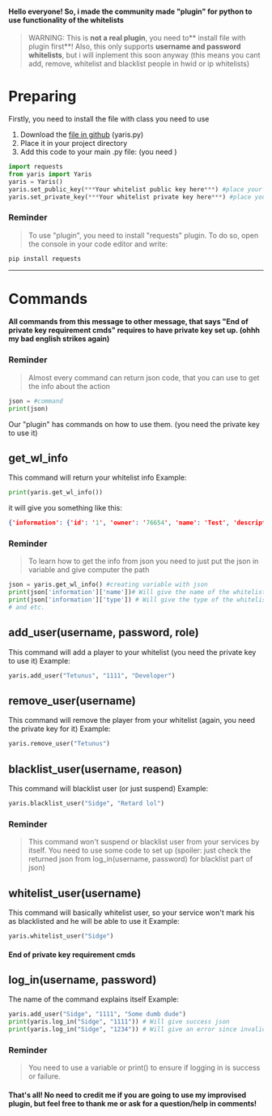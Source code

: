 #### Hello everyone! So, i made the community made "plugin" for python to use functionality of the whitelists
> WARNING: This is **not a real plugin**, you need to** install file with plugin first**!
    Also, this only supports **username and password whitelists**, but i will inplement this soon anyway (this means you cant add, remove, whitelist and blacklist people in hwid or ip whitelists)
# Preparing
Firstly, you need to install the file with class you need to use
1. Download the [file in github](https://github.com/alexbomb6666/yaris-example) (yaris.py)
2. Place it in your project directory
3. Add this code to your main .py file: (you need )
```python
import requests
from yaris import Yaris
yaris = Yaris()
yaris.set_public_key(***Your whitelist public key here***) #place your public whitelist key here
yaris.set_private_key(***Your whitelist private key here***) #place your private key here
```
### Reminder
>To use "plugin", you need to install "requests" plugin. To do so, open the console in your code editor and write:
```bash
pip install requests
```
***
# Commands
#### All commands from this message to other message, that says "End of private key requirement cmds" requires to have private key set up. (ohhh my bad english strikes again)
### Reminder
>Almost every command can return json code, that you can use to get the info about the action
```python
json = #command
print(json)
```


Our "plugin" has commands on how to use them. (you need the private key to use it)

## get_wl_info
This command will return your whitelist info 
Example:
```python
print(yaris.get_wl_info())
```
it will give you something like this:
```json
{'information': {'id': '1', 'owner': '76654', 'name': 'Test', 'description': 'yes', 'type': 'Username + Password'}}
```

### Reminder
>To learn how to get the info from json you need to just put the json in variable and give computer the path
```python
json = yaris.get_wl_info() #creating variable with json
print(json['information']['name'])# Will give the name of the whitelist.
print(json['information']['type']) # Will give the type of the whitelist.
# and etc.
```

## add_user(username, password, role)
This command will add a player to your whitelist (you need the private key to use it)
Example:
```python
yaris.add_user("Tetunus", "1111", "Developer")
```

## remove_user(username)
This command will remove the player from your whitelist (again, you need the private key for it)
Example:
```python
yaris.remove_user("Tetunus")
```

## blacklist_user(username, reason)
This command will blacklist user (or just suspend)
Example:
```python
yaris.blacklist_user("Sidge", "Retard lol")
```

### Reminder
> This command won't suspend or blacklist user from your services by itself. You need to use some code to set up (spoiler: just check the returned json from log_in(username, password) for blacklist part of json)

## whitelist_user(username)
This command will basically whitelist user, so your service won't mark his as blacklisted and he will be able to use it
Example:
```python
yaris.whitelist_user("Sidge")
```

#### End of private key requirement cmds
## log_in(username, password)
The name of the command explains itself
Example:
```python
yaris.add_user("Sidge", "1111", "Some dumb dude")
print(yaris.log_in("Sidge", "1111")) # Will give success json
print(yaris.log_in("Sidge", "1234")) # Will give an error since invalid password
```

### Reminder
> You need to use a variable or print() to ensure if logging in is success or failure.

#### That's all! No need to credit me if you are going to use my improvised plugin, but feel free to thank me or ask for a question/help in comments!
